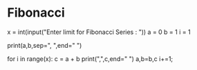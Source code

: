# Fibonacci
x = int(input("Enter limit for Fibonacci Series : "))
a = 0
b = 1
i = 1

print(a,b,sep=", ",end=" ")

for i in range(x):
    c = a + b
    print(",",c,end=" ")
    a,b=b,c
    i+=1;

